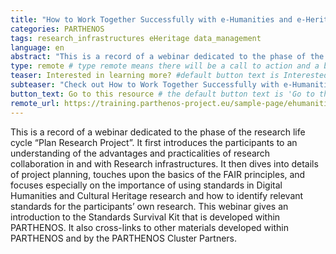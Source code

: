 ```yaml
---
title: "How to Work Together Successfully with e-Humanities and e-Heritage Research Infrastructures"
categories: PARTHENOS
tags: research_infrastructures eHeritage data_management
language: en
abstract: "This is a record of a webinar dedicated to the phase of the research life cycle “Plan Research Project”. It first introduces the participants to an understanding of the advantages and practicalities of research collaboration in and with Research infrastructures. It then dives into details of project planning, touches upon the basics of the FAIR principles, and focuses especially on the importance of using standards in Digital Humanities and Cultural Heritage research and how to identify relevant standards for the participants’ own research. This webinar gives an introduction to the Standards Survival Kit that is developed within PARTHENOS. It also cross-links to other materials developed within PARTHENOS and by the PARTHENOS Cluster Partners."
type: remote # type remote means there will be a call to action and a button with the link to the actual resource; by default type = local
teaser: Interested in learning more? #default button text is Interested in learning more so you can leave it out
subteaser: "Check out How to Work Together Successfully with e-Humanities and e-Heritage Research Infrastructures on PARTHENOS" # if you can leave out the subteaser, it won't appear
button_text: Go to this resource # the default button text is 'Go to this resource', you can safely leave it out
remote_url: https://training.parthenos-project.eu/sample-page/ehumanities-eheritage-webinar-series/webinar-work-with-research-infrastructures/
---
```


This is a record of a webinar dedicated to the phase of the research life cycle “Plan Research Project”. It first introduces the participants to an understanding of the advantages and practicalities of research collaboration in and with Research infrastructures. It then dives into details of project planning, touches upon the basics of the FAIR principles, and focuses especially on the importance of using standards in Digital Humanities and Cultural Heritage research and how to identify relevant standards for the participants’ own research. This webinar gives an introduction to the Standards Survival Kit that is developed within PARTHENOS. It also cross-links to other materials developed within PARTHENOS and by the PARTHENOS Cluster Partners.
